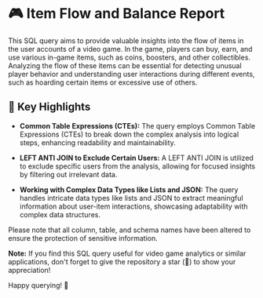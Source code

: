 # 🎮 Item Flow and Balance Report

This SQL query aims to provide valuable insights into the flow of items in the user accounts of a video game. In the game, players can buy, earn, and use various in-game items, such as coins, boosters, and other collectibles. Analyzing the flow of these items can be essential for detecting unusual player behavior and understanding user interactions during different events, such as hoarding certain items or excessive use of others.

## 🌟 Key Highlights

- **Common Table Expressions (CTEs):** The query employs Common Table Expressions (CTEs) to break down the complex analysis into logical steps, enhancing readability and maintainability.

- **LEFT ANTI JOIN to Exclude Certain Users:** A LEFT ANTI JOIN is utilized to exclude specific users from the analysis, allowing for focused insights by filtering out irrelevant data.

- **Working with Complex Data Types like Lists and JSON:** The query handles intricate data types like lists and JSON to extract meaningful information about user-item interactions, showcasing adaptability with complex data structures.

Please note that all column, table, and schema names have been altered to ensure the protection of sensitive information.

**Note:** If you find this SQL query useful for video game analytics or similar applications, don't forget to give the repository a star (🌟) to show your appreciation!

Happy querying! 🚀
